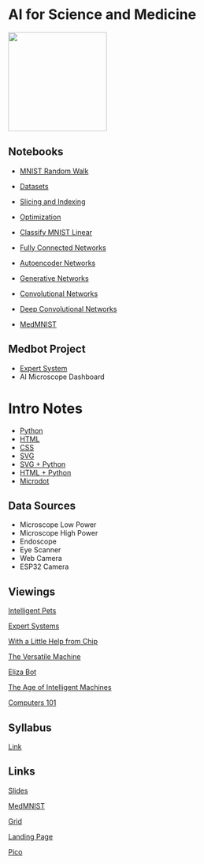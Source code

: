 # AI for Science and Medicine
<img src = "https://www.mccrone.com/wp-content/uploads/2015/04/Diatoms_WF_Fig01.jpg" width = 200>

## Notebooks

* [MNIST Random Walk](https://colab.research.google.com/drive/17-4sufGkv1tHmqEA23o-z0JUOMI6jMFW?usp=sharing)
* [Datasets](https://colab.research.google.com/drive/1rPEm6-tTHOdfx_urnbO4txT60TbasbT9?usp=sharing)
* [Slicing and Indexing](https://colab.research.google.com/drive/15HmcYGx-0wftkca86OBHYaJKELjVJ9Su?usp=sharing)
* [Optimization](https://colab.research.google.com/drive/19M60mQfizgcjtNPkY7myA1mxZ9O2h_X7?usp=sharing)
* [Classify MNIST Linear](https://colab.research.google.com/drive/1S_zVmHa0s0EkfIQL2DbexTH49RYOsGPZ?usp=sharing)
* [Fully Connected Networks](https://colab.research.google.com/drive/1mzDUk7lpKOiZTyGDpPve30A-A057lpsP?usp=sharing)
* [Autoencoder Networks](https://colab.research.google.com/drive/1plbvxqA4vjJqJZ2XzUkUoZaXhabovhfv?usp=sharing)
* [Generative Networks](https://colab.research.google.com/drive/1plbvxqA4vjJqJZ2XzUkUoZaXhabovhfv?usp=sharing)
* [Convolutional Networks](https://colab.research.google.com/drive/1qK672fOInXnhV2N2cNm_wlTTGxIjaKwQ?usp=sharing)
* [Deep Convolutional Networks](https://colab.research.google.com/drive/1aieMGG7dZCQGBgMrPSPw4X2A2uCXuHC7?usp=sharing)

* [MedMNIST](https://colab.research.google.com/drive/1GQEQn9-kMGSvk-vwmVY_H0bLT9F-DInG?usp=sharing) 

## Medbot Project
* [Expert System](https://github.com/williamedwardhahn/AI_Science_Medicine/blob/main/expert_system.md)
* AI Microscope Dashboard



# Intro Notes
* [Python](https://github.com/williamedwardhahn/AI_Science_Medicine/blob/main/Python_Notes.md)
* [HTML](https://github.com/williamedwardhahn/AI_Science_Medicine/blob/main/HTML_Notes.md)
* [CSS](https://github.com/williamedwardhahn/AI_Science_Medicine/blob/main/CSS_Notes.md)
* [SVG](https://github.com/williamedwardhahn/AI_Science_Medicine/blob/main/SVG_Notes.md)
* [SVG + Python](https://github.com/williamedwardhahn/AI_Science_Medicine/blob/main/SVG_Python.md)
* [HTML + Python](https://github.com/williamedwardhahn/AI_Science_Medicine/blob/main/HTML_Python.md)
* [Microdot](https://github.com/williamedwardhahn/AI_Science_Medicine/blob/main/Microdot_Notes.md)


## Data Sources
* Microscope Low Power
* Microscope High Power
* Endoscope
* Eye Scanner
* Web Camera
* ESP32 Camera

## Viewings

[Intelligent Pets](https://clp.bbcrewind.co.uk/d68f3411dfa12b0da62adca19a3d69f7) 

[Expert Systems](https://www.youtube.com/watch?v=uMN3hVe2rm8)

[With a Little Help from Chip](https://clp.bbcrewind.co.uk/e6cf9d36e23a3a0b8fd954cc96a0b361)

[The Versatile Machine](https://clp.bbcrewind.co.uk/787be646f4e2ce1e2799bbde7d9ba837)

[Eliza Bot](https://www.youtube.com/watch?v=4sngIh0YJtk&list=PLC4820150EF5C2DC7&index=22)

[The Age of Intelligent Machines](https://www.youtube.com/watch?v=subiSt2Mf4Y)

<!--[Full Video Playlist](https://www.youtube.com/watch?v=5-acCtyKf7E&list=PLWmIsQcAzRkqIwDmziFSPnJhgYppTNj7v)-->

[Computers 101](https://www.youtube.com/watch?v=4sngIh0YJtk&list=PLC4820150EF5C2DC7)

## Syllabus
[Link](https://docs.google.com/document/d/1zYIAWa1aESI2yYJdr2-5ZNpNvcPW3PcUiT36h5JsVfk/edit?usp=sharing)

## Links
[Slides](https://docs.google.com/presentation/d/1PFtKiAKlz5O_YdiHQfjCAtIKtdbo8XqsjJuB9G7UJhY/edit?usp=sharing)

[MedMNIST](https://arxiv.org/pdf/2110.14795.pdf)

[Grid](https://gridbyexample.com/)

[Landing Page](https://github.com/dhg/Skeleton/tree/gh-pages/examples/landing)

[Pico](https://picocss.com/)

